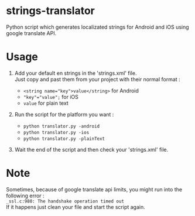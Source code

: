 # strings-translator
Python script which generates localizated strings for Android and iOS using google translate API.

# Usage

1) Add your default en strings in the 'strings.xml' file.<br />
Just copy and past them from your project with their normal format : 
    - ```<string name="key">value</string>``` for Android
    - ```"key"="value";``` for iOS
    - ```value``` for plain text

2) Run the script for the platform you want : 
    - ```python translator.py -android```
    - ```python translator.py -ios```
    - ```python translator.py -plainText```

3) Wait the end of the script and then check your 'strings.xml' file.

# Note 
Sometimes, because of google translate api limits, you might run into the following error :<br />```_ssl.c:980: The handshake operation timed out```<br />
If it happens just clean your file and start the script again.
